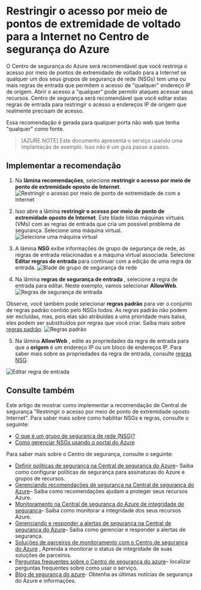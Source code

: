 <properties
   pageTitle="Restringir o acesso por meio de pontos de extremidade de voltado para a Internet no Centro de segurança do Azure | Microsoft Azure"
   description="Este documento mostra como implementar a recomendação de Central de segurança do Azure **restringir o acesso por meio de ponto de extremidade oposto de Internet**."
   services="security-center"
   documentationCenter="na"
   authors="TerryLanfear"
   manager="MBaldwin"
   editor=""/>

<tags
   ms.service="security-center"
   ms.devlang="na"
   ms.topic="article"
   ms.tgt_pltfrm="na"
   ms.workload="na"
   ms.date="10/26/2016"
   ms.author="terrylan"/>

# <a name="restrict-access-through-internet-facing-endpoints-in-azure-security-center"></a>Restringir o acesso por meio de pontos de extremidade de voltado para a Internet no Centro de segurança do Azure

O Centro de segurança do Azure será recomendável que você restrinja o acesso por meio de pontos de extremidade de voltado para a Internet se qualquer um dos seus grupos de segurança de rede (NSGs) tem uma ou mais regras de entrada que permitem o acesso de "qualquer" endereço IP de origem. Abrir o acesso a "qualquer" pode permitir ataques acessar seus recursos. Centro de segurança será recomendável que você editar estas regras de entrada para restringir o acesso a endereços IP de origem que realmente precisam de acesso.

Essa recomendação é gerada para qualquer porta não web que tenha "qualquer" como fonte.

> [AZURE.NOTE] Este documento apresenta o serviço usando uma implantação de exemplo. Isso não é um guia passo a passo.

## <a name="implement-the-recommendation"></a>Implementar a recomendação

1. Na **lâmina recomendações**, selecione **restringir o acesso por meio de ponto de extremidade oposto de Internet**.
![Restringir o acesso por meio de ponto de extremidade de com a Internet][1]

2. Isso abre a lâmina **restringir o acesso por meio de ponto de extremidade oposto de Internet**. Este blade listas máquinas virtuais (VMs) com as regras de entrada que cria um possível problema de segurança. Selecione uma máquina virtual.
![Selecione uma máquina virtual][2]

3. A lâmina **NSG** exibe informações de grupo de segurança de rede, as regras de entrada relacionadas e a máquina virtual associada. Selecione **Editar regras de entrada** para continuar com a edição de uma regra de entrada.
![Blade de grupo de segurança de rede][3]

4. Na lâmina **regras de segurança de entrada** , selecione a regra de entrada para editar. Neste exemplo, vamos selecionar **AllowWeb**.
![Regras de segurança de entrada][4]

  Observe, você também pode selecionar **regras padrão** para ver o conjunto de regras padrão contido pelo NSGs todos. As regras padrão não podem ser excluídas, mas, pois elas são atribuídas a uma prioridade mais baixa, eles podem ser substituídos por regras que você criar. Saiba mais sobre [regras padrão](../virtual-network/virtual-networks-nsg.md#default-rules).
![Regras padrão][5]

5. Na lâmina **AllowWeb** , edite as propriedades da regra de entrada para que a **origem** é um endereço IP ou um bloco de endereços IP. Para saber mais sobre as propriedades da regra de entrada, consulte [regras NSG](../virtual-network/virtual-networks-nsg.md#nsg-rules).

  ![Editar regra de entrada][6]

## <a name="see-also"></a>Consulte também

Este artigo de mostrar como implementar a recomendação de Central de segurança "Restringir o acesso por meio de ponto de extremidade oposto Internet". Para saber mais sobre como habilitar NSGs e regras, consulte o seguinte:

- [O que é um grupo de segurança de rede (NSG)?](../virtual-network/virtual-networks-nsg.md)
- [Como gerenciar NSGs usando o portal do Azure](../virtual-network/virtual-networks-create-nsg-arm-pportal.md)

Para saber mais sobre o Centro de segurança, consulte o seguinte:

- [Definir políticas de segurança na Central de segurança do Azure](security-center-policies.md)– Saiba como configurar políticas de segurança para assinaturas do Azure e grupos de recursos.
- [Gerenciando recomendações de segurança na Central de segurança do Azure](security-center-recommendations.md)– Saiba como recomendações ajudam a proteger seus recursos Azure.
- [Monitoramento na Central de segurança do Azure de integridade de segurança](security-center-monitoring.md)– Saiba como monitorar a integridade dos seus recursos Azure.
- [Gerenciando e responder a alertas de segurança na Central de segurança do Azure](security-center-managing-and-responding-alerts.md)– Saiba como gerenciar e responder a alertas de segurança.
- [Soluções de parceiros de monitoramento com o Centro de segurança do Azure](security-center-partner-solutions.md) , Aprenda a monitorar o status de integridade de suas soluções de parceiros.
- [Perguntas frequentes sobre o Centro de segurança do azure](security-center-faq.md)– localizar perguntas frequentes sobre como usar o serviço.
- [Blog de segurança do azure](http://blogs.msdn.com/b/azuresecurity/)- Obtenha as últimas notícias de segurança do Azure e informações.

<!--Image references-->
[1]: ./media/security-center-restrict-access-thru-internet-facing-endpoint/restrict-access-thru-internet-facing-endpoint.png
[2]: ./media/security-center-restrict-access-thru-internet-facing-endpoint/select-a-vm.png
[3]: ./media/security-center-restrict-access-thru-internet-facing-endpoint/network-security-group-blade.png
[4]: ./media/security-center-restrict-access-thru-internet-facing-endpoint/inbound-security-rules.png
[5]: ./media/security-center-restrict-access-thru-internet-facing-endpoint/default-rules.png
[6]: ./media/security-center-restrict-access-thru-internet-facing-endpoint/edit-inbound-rule.png
